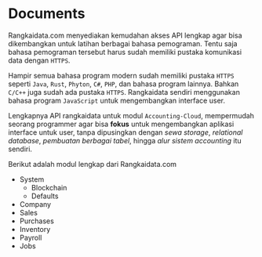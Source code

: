 # Documents
Rangkaidata.com menyediakan kemudahan akses API lengkap agar bisa dikembangkan untuk latihan berbagai bahasa pemograman. Tentu saja bahasa pemograman tersebut harus sudah memiliki pustaka komunikasi data dengan `HTTPS`. 

Hampir semua bahasa program modern sudah memiliki pustaka `HTTPS` seperti `Java`, `Rust`, `Phyton`, `C#`, `PHP`, dan bahasa program lainnya. Bahkan `C/C++` juga sudah ada pustaka `HTTPS`. Rangkaidata sendiri menggunakan bahasa program `JavaScript` untuk mengembangkan interface user.

Lengkapnya API rangkaidata untuk modul `Accounting-Cloud`, mempermudah seorang programmer agar bisa **fokus** untuk mengembangkan aplikasi interface untuk user, tanpa dipusingkan dengan _sewa storage_, _relational database_, _pembuatan berbagai tabel_, hingga _alur sistem accounting_ itu sendiri.

Berikut adalah modul lengkap dari Rangkaidata.com
* System
  * Blockchain
  * Defaults 
* Company
* Sales
* Purchases
* Inventory
* Payroll
* Jobs


